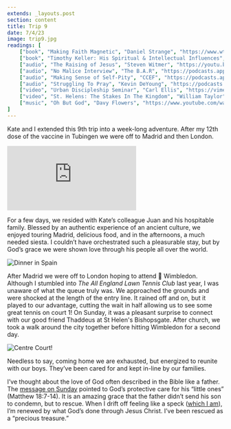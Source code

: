 ```yaml
---
extends: _layouts.post
section: content
title: Trip 9
date: 7/4/23
image: trip9.jpg
readings: [
    ["book", "Making Faith Magnetic", "Daniel Strange", "https://www.wtsbooks.com/products/making-faith-magnetic-five-hidden-themes-our-culture-cant-stop-talking-about-and-how-to-connect-them-to-christ-1-9781784986506?variant=40844547522760"],
    ["book", "Timothy Keller: His Spiritual & Intellectual Influences", "Collin Hansen", "https://www.wtsbooks.com/products/timothy-keller-his-spiritual-and-intellectual-formation-9780310128687?variant=42519990501576"],
    ["audio", "The Raising of Jesus", "Steven Witmer", "https://youtu.be/ncjrAPogcDo"],
    ["audio", "No Malice Interview", "The B.A.R", "https://podcasts.apple.com/us/podcast/the-b-a-r-podcast/id1094772652?i=1000619212585"],
    ["audio", "Making Sense of Self-Pity", "CCEF", "https://podcasts.apple.com/us/podcast/ccef-podcast-where-life-scripture-meet/id1196426810?i=1000615264740"],
    ["audio", "Struggling To Pray", "Kevin DeYoung", "https://podcasts.apple.com/us/podcast/the-crossway-podcast/id1457099163?i=1000561522155"],
    ["video", "Urban Discipleship Seminar", "Carl Ellis", "https://vimeo.com/102063406"],
    ["video", "St. Helens: The Stakes In The Kingdom", "William Taylor", "https://www.st-helens.org.uk/resources/talk/58259/video/"],
    ["music", "Oh But God", "Davy Flowers", "https://www.youtube.com/watch?v=JcZeemHIs2M"],
]
---
```


Kate and I extended this 9th trip into a week-long adventure. After my 12th dose of the vaccine in Tubingen we were off to Madrid and then London.

<iframe class="w-full aspect-video" src="https://www.youtube.com/embed/12Itz-NPFnQ" frameborder="0" allow="accelerometer; autoplay; clipboard-write; encrypted-media; gyroscope; picture-in-picture" allowfullscreen></iframe>

 For a few days, we resided with Kate’s colleague Juan and his hospitable family. Blessed by an authentic experience of an ancient culture, we enjoyed touring Madrid, delicious food, and in the afternoons, a much needed siesta. I couldn’t have orchestrated such a pleasurable stay, but by God’s grace we were shown love through his people all over the world.

<img alt="Dinner in Spain" src="/assets/images/spain-dinner.jpg" />

After Madrid we were off to London hoping to attend 🎾 Wimbledon. Although I stumbled into _The All England Lawn Tennis Club_ last year, I was unaware of what the queue truly was. We approached the grounds and were shocked at the length of the entry line. It rained off and on, but it played to our advantage, cutting the wait in half allowing us to see some great tennis on court 1! On Sunday, it was a pleasant surprise to connect with our good friend Thaddeus at St Helen's Bishopsgate. After church, we took a walk around the city together before hitting Wimbledon for a second day.

<img alt="Centre Court!" src="/assets/images/centre-court.jpg" />


Needless to say, coming home we are exhausted,  but energized to reunite with our boys. They’ve been cared for and kept in-line by our families.


I’ve thought about the love of God often described in the Bible like a father. The <a class="text-yellow-500" href="https://www.st-helens.org.uk/resources/talk/58259/video/">message on Sunday</a> pointed to God’s protective care for his “little ones” (Matthew 18:7-14). It is an amazing grace that the father didn’t send his son to condemn, but to rescue. When I drift off feeling like a speck (<a class="text-yellow-500" href="https://www.desiringgod.org/articles/the-cosmos-keeps-preaching">which I am</a>), I’m renewed by what God’s done through Jesus Christ. I’ve been rescued as a “precious  treasure.”
